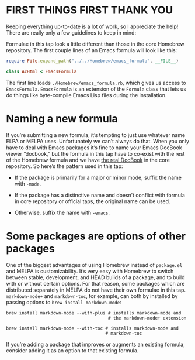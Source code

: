 # FIRST THINGS FIRST THANK YOU

Keeping everything up-to-date is a lot of work, so I appreciate the
help!  There are really only a few guidelines to keep in mind:

Formulae in this tap look a little different than those in the
core Homebrew repository.  The first couple lines of an Emacs formula
will look like this:

```ruby
require File.expand_path("../../Homebrew/emacs_formula", __FILE__)

class AcHtml < EmacsFormula
```

The first line loads `./Homebrew/emacs_formula.rb`, which gives us
access to `EmacsFormula`.  `EmacsFormula` is an extension of the
`Formula` class that lets us do things like byte-compile Emacs Lisp
files during the installation.

# Naming a new formula

If you’re submitting a new formula, it’s tempting to just use whatever
name ELPA or MELPA uses.  Unfortunately we can’t always do that.  When
you only have to deal with Emacs packages it’s fine to name your Emacs
DocBook viewer “docbook,” but the formula in this tap have to co-exist
with the rest of the Homebrew formula and we have
[the real DocBook](https://github.com/Homebrew/homebrew/blob/master/Library/Formula/docbook.rb)
in the core repository.  So here’s the pattern used in this tap:

- If the package is primarily for a major or minor mode, suffix the
  name with `-mode`.

- If the package has a distinctive name and doesn’t conflict with
  formula in core repository or official taps, the original name can
  be used.

- Otherwise, suffix the name with `-emacs`.

# Some packages are options of other packages

One of the biggest advantages of using Homebrew instead of
`package.el` and MELPA is customizability.  It’s very easy with
Homebrew to switch between stable, development, and HEAD builds of a
package, and to build with or without certain options.  For that
reason, some packages which are distributed separately in MELPA do not
have their own formulae in this tap.  `markdown-mode+` and
`markdown-toc`, for example, can both by installed by passing options
to `brew install markdown-mode`:

```shell
brew install markdown-mode --with-plus # installs markdown-mode and
                                       # the markdown-mode+ extension
```

```shell
brew install markdown-mode --with-toc # installs markdown-mode and
                                      # markdown-toc
```

If you’re adding a package that improves or augments an existing
formula, consider adding it as an option to that existing formula.
